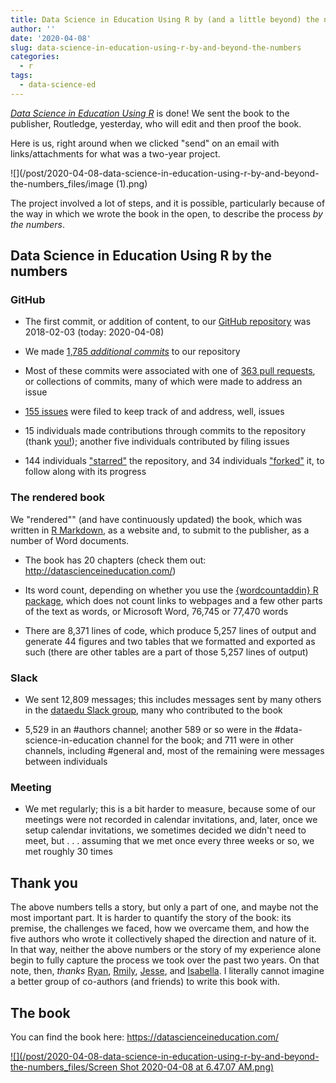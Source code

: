 ```yaml
---
title: Data Science in Education Using R by (and a little beyond) the numbers
author: ''
date: '2020-04-08'
slug: data-science-in-education-using-r-by-and-beyond-the-numbers
categories:
  - r
tags:
  - data-science-ed
---
```


[*Data Science in Education Using R*](http://datascienceineducation.com/) is done!
We sent the book to the publisher, Routledge, yesterday, who will edit and then proof the book.

Here is us, right around when we clicked "send" on an email with links/attachments for what was a two-year project.

![](/post/2020-04-08-data-science-in-education-using-r-by-and-beyond-the-numbers_files/image (1).png)

The project involved a lot of steps, and it is possible, particularly because of the way in which we wrote the book in the open, to describe the process *by the numbers*.

## Data Science in Education Using R by the numbers

### GitHub 

- The first commit, or addition of content, to our [GitHub repository](https://github.com/data-edu/data-science-in-education) was 2018-02-03 (today: 2020-04-08)

- We made [1,785 *additional commits*](https://github.com/data-edu/data-science-in-education/commits/master) to our repository

- Most of these commits were associated with one of [363 pull requests](https://github.com/data-edu/data-science-in-education/pulls?q=is%3Apr+is%3Aclosed), or collections of commits, many of which were made to address an issue

- [155 issues](https://github.com/data-edu/data-science-in-education/issues?q=is%3Aissue+is%3Aclosed) were filed to keep track of and address, well, issues

- 15 individuals made contributions through commits to the repository (thank [you!](https://datascienceineducation.com/index.html#acknowledgements)); another five individuals contributed by filing issues

- 144 individuals ["starred"](https://help.github.com/en/github/getting-started-with-github/saving-repositories-with-stars) the repository, and 34 individuals ["forked"](https://help.github.com/en/github/getting-started-with-github/fork-a-repo) it, to follow along with its progress

### The rendered book

We "rendered"" (and have continuously updated) the book, which was written in [R Markdown](https://rmarkdown.rstudio.com/), as a website and, to submit to the publisher, as a number of Word documents.  

- The book has 20 chapters (check them out: http://datascienceineducation.com/)

- Its word count, depending on whether you use the [{wordcountaddin} R package](https://github.com/benmarwick/wordcountaddin), which does not count links to webpages and a few other parts of the text as words, or Microsoft Word, 76,745 or 77,470 words

- There are 8,371 lines of code, which produce 5,257 lines of output and generate 44 figures and two tables that we formatted and exported as such (there are other tables are a part of those 5,257 lines of output)

### Slack

- We sent 12,809 messages; this includes messages sent by many others in the [dataedu Slack group](http://dataedu.slack.com/), many who contributed to the book

- 5,529 in an #authors channel; another 589 or so were in the #data-science-in-education channel for the book; and 711 were in other channels, including #general and, most of the remaining were messages between individuals

### Meeting

- We met regularly; this is a bit harder to measure, because some of our meetings were not recorded in calendar invitations, and, later, once we setup calendar invitations, we sometimes decided we didn't need to meet, but . . . assuming that we met once every three weeks or so, we met roughly 30 times

## Thank you

The above numbers tells a story, but only a part of one, and maybe not the most important part. It is harder to quantify the story of the book: its premise, the challenges we faced, how we overcame them, and how the five authors who wrote it collectively shaped the direction and nature of it. In that way, neither the above numbers or the story of my experience alone begin to fully capture the process we took over the past two years. On that note, then, *thanks* [Ryan](https://ryanestrellado.netlify.com/), [Rmily](https://www.emilybovee.com/), [Jesse](https://www.jessemaegan.com/), and [Isabella](https://ivelasq.rbind.io/). I literally cannot imagine a better group of co-authors (and friends) to write this book with.

## The book

You can find the book here: https://datascienceineducation.com/

[![](/post/2020-04-08-data-science-in-education-using-r-by-and-beyond-the-numbers_files/Screen Shot 2020-04-08 at 6.47.07 AM.png)](https://datascienceineducation.com/)